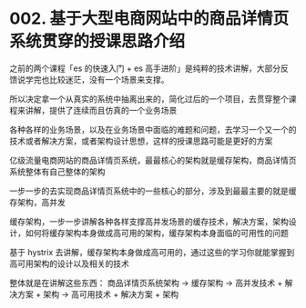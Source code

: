 # 002. 基于大型电商网站中的商品详情页系统贯穿的授课思路介绍

之前的两个课程「es 的快速入门 + es 高手进阶」是纯粹的技术讲解，大部分反馈说学完也比较迷茫，没有一个场景来支撑。

所以决定拿一个从真实的系统中抽离出来的，简化过后的一个项目，去贯穿整个课程来讲解，提供了连续而且仿真的一个业务场景

各种各样的业务场景，以及在业务场景中面临的难题和问题，去学习一个又一个的技术或者解决方案，或者架构设计思想，这样的授课思路可能是更好的方案

亿级流量电商网站的商品详情页系统，最最核心的架构就是缓存架构，商品详情页系统整体有自己整体的架构

一步一步的去实现商品详情页系统中的一些核心的部分，涉及到最最主要的就是缓存架构，高并发

缓存架构，一步一步讲解各种各样支撑高并发场景的缓存技术，解决方案，架构设计，如何将缓存架构本身做成高可用的架构，缓存架构本身面临的可用性的问题

基于 hystrix 去讲解，缓存架构本身做成高可用的，通过这些的学习你就能掌握到高可用架构的设计以及相关的技术

整体就是在讲解这些东西：
商品详情页系统架构 -> 缓存架构 -> 高并发技术 + 解决方案 + 架构 -> 高可用技术 + 解决方案 + 架构


<iframe  height="500px" width="100%" frameborder=0 allowfullscreen="true" :src="$withBase('/ads.html')"></iframe>